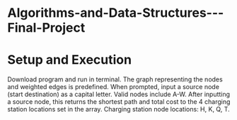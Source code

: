 # Algorithms-and-Data-Structures---Final-Project

# Setup and Execution
Download program and run in terminal. 
The graph representing the nodes and weighted edges is predefined.
When prompted, input a source node (start destination) as a capital letter. Valid nodes include A-W.
After inputting a source node, this returns the shortest path and total cost to the 4 charging station locations set in the array.
Charging station node locations: H, K, Q, T.
